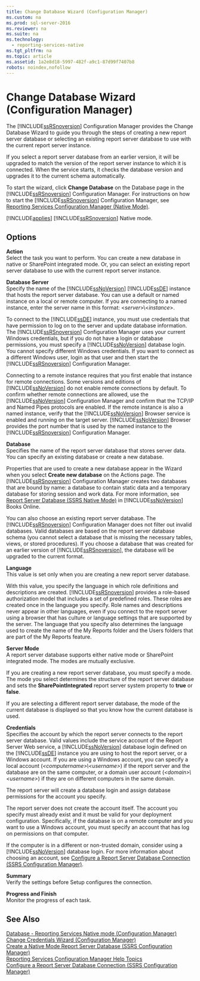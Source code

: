 ```yaml
---
title: Change Database Wizard (Configuration Manager)
ms.custom: na
ms.prod: sql-server-2016
ms.reviewer: na
ms.suite: na
ms.technology: 
  - reporting-services-native
ms.tgt_pltfrm: na
ms.topic: article
ms.assetid: 1a2e8d18-5997-482f-a9c1-87d99f7407b8
robots: noindex,nofollow
---
```

# Change Database Wizard (Configuration Manager)
  The [!INCLUDE[ssRSnoversion](../../Topics/TopicNameContainA/includes/ssRSnoversion_md.md)] Configuration Manager provides the Change Database Wizard to guide you through the steps of creating a new report server database or selecting an existing report server database to use with the current report server instance.  
  
 If you select a report server database from an earlier version, it will be upgraded to match the version of the report server instance to which it is connected. When the service starts, it checks the database version and upgrades it to the current schema automatically.  
  
 To start the wizard, click **Change Database** on the Database page in the [!INCLUDE[ssRSnoversion](../../Topics/TopicNameContainA/includes/ssRSnoversion_md.md)] Configuration Manager. For instructions on how to start the [!INCLUDE[ssRSnoversion](../../Topics/TopicNameContainA/includes/ssRSnoversion_md.md)] Configuration Manager, see [Reporting Services Configuration Manager &#40;Native Mode&#41;](../../Topics/TopicNameNotContainA/Reporting-Services-Configuration-Manager--Native-Mode-.md).  
  
 [!INCLUDE[applies](../../Topics/TopicNameContainA/includes/applies_md.md)] [!INCLUDE[ssRSnoversion](../../Topics/TopicNameContainA/includes/ssRSnoversion_md.md)] Native mode.  
  
## Options  
 **Action**  
 Select the task you want to perform. You can create a new database in native or SharePoint integrated mode. Or, you can select an existing report server database to use with the current report server instance.  
  
 **Database Server**  
 Specify the name of the [!INCLUDE[ssNoVersion](../../Topics/TopicNameContainA/includes/ssNoVersion_md.md)] [!INCLUDE[ssDE](../../Topics/TopicNameContainA/includes/ssDE_md.md)] instance that hosts the report server database. You can use a default or named instance on a local or remote computer. If you are connecting to a named instance, enter the server name in this format: <*server*>\\<*instance*>.  
  
 To connect to the [!INCLUDE[ssDE](../../Topics/TopicNameContainA/includes/ssDE_md.md)] instance, you must use credentials that have permission to log on to the server and update database information. The [!INCLUDE[ssRSnoversion](../../Topics/TopicNameContainA/includes/ssRSnoversion_md.md)] Configuration Manager uses your current Windows credentials, but if you do not have a login or database permissions, you must specify a [!INCLUDE[ssNoVersion](../../Topics/TopicNameContainA/includes/ssNoVersion_md.md)] database login. You cannot specify different Windows credentials. If you want to connect as a different Windows user, login as that user and then start the [!INCLUDE[ssRSnoversion](../../Topics/TopicNameContainA/includes/ssRSnoversion_md.md)] Configuration Manager.  
  
 Connecting to a remote instance requires that you first enable that instance for remote connections. Some versions and editions of [!INCLUDE[ssNoVersion](../../Topics/TopicNameContainA/includes/ssNoVersion_md.md)] do not enable remote connections by default. To confirm whether remote connections are allowed, use the [!INCLUDE[ssNoVersion](../../Topics/TopicNameContainA/includes/ssNoVersion_md.md)] Configuration Manager and confirm that the TCP/IP and Named Pipes protocols are enabled. If the remote instance is also a named instance, verify that the [!INCLUDE[ssNoVersion](../../Topics/TopicNameContainA/includes/ssNoVersion_md.md)] Browser service is enabled and running on the target server. [!INCLUDE[ssNoVersion](../../Topics/TopicNameContainA/includes/ssNoVersion_md.md)] Browser provides the port number that is used by the named instance to the [!INCLUDE[ssRSnoversion](../../Topics/TopicNameContainA/includes/ssRSnoversion_md.md)] Configuration Manager.  
  
 **Database**  
 Specifies the name of the report server database that stores server data. You can specify an existing database or create a new database.  
  
 Properties that are used to create a new database appear in the Wizard when you select **Create new database** on the Actions page. The [!INCLUDE[ssRSnoversion](../../Topics/TopicNameContainA/includes/ssRSnoversion_md.md)] Configuration Manager creates two databases that are bound by name: a database to contain static data and a temporary database for storing session and work data. For more information, see [Report Server Database &#40;SSRS Native Mode&#41;](../../Topics/TopicNameNotContainA/Report-Server-Database--SSRS-Native-Mode-.md) in [!INCLUDE[ssNoVersion](../../Topics/TopicNameContainA/includes/ssNoVersion_md.md)] Books Online.  
  
 You can also choose an existing report server database. The [!INCLUDE[ssRSnoversion](../../Topics/TopicNameContainA/includes/ssRSnoversion_md.md)] Configuration Manager does not filter out invalid databases. Valid databases are based on the report server database schema (you cannot select a database that is missing the necessary tables, views, or stored procedures). If you choose a database that was created for an earlier version of [!INCLUDE[ssRSnoversion](../../Topics/TopicNameContainA/includes/ssRSnoversion_md.md)], the database will be upgraded to the current format.  
  
 **Language**  
 This value is set only when you are creating a new report server database.  
  
 With this value, you specify the language in which role definitions and descriptions are created. [!INCLUDE[ssRSnoversion](../../Topics/TopicNameContainA/includes/ssRSnoversion_md.md)] provides a role-based authorization model that includes a set of predefined roles. These roles are created once in the language you specify. Role names and descriptions never appear in other languages, even if you connect to the report server using a browser that has culture or language settings that are supported by the server. The language that you specify also determines the language used to create the name of the My Reports folder and the Users folders that are part of the My Reports feature.  
  
 **Server Mode**  
 A report server database supports either native mode or SharePoint integrated mode. The modes are mutually exclusive.  
  
 If you are creating a new report server database, you must specify a mode. The mode you select determines the structure of the report server database and sets the **SharePointIntegrated** report server system property to **true** or **false**.  
  
 If you are selecting a different report server database, the mode of the current database is displayed so that you know how the current database is used.  
  
 **Credentials**  
 Specifies the account by which the report server connects to the report server database. Valid values include the service account of the Report Server Web service, a [!INCLUDE[ssNoVersion](../../Topics/TopicNameContainA/includes/ssNoVersion_md.md)] database login defined on the [!INCLUDE[ssDE](../../Topics/TopicNameContainA/includes/ssDE_md.md)] instance you are using to host the report server, or a Windows account. If you are using a Windows account, you can specify a local account (*<computername\>\\<username\>*) if the report server and the database are on the same computer, or a domain user account (*<domain\>\\<username\>*) if they are on different computers in the same domain.  
  
 The report server will create a database login and assign database permissions for the account you specify.  
  
 The report server does not create the account itself. The account you specify must already exist and it must be valid for your deployment configuration. Specifically, if the database is on a remote computer and you want to use a Windows account, you must specify an account that has log on permissions on that computer.  
  
 If the computer is in a different or non-trusted domain, consider using a [!INCLUDE[ssNoVersion](../../Topics/TopicNameContainA/includes/ssNoVersion_md.md)] database login. For more information about choosing an account, see [Configure a Report Server Database Connection  &#40;SSRS Configuration Manager&#41;](../../Topics/TopicNameContainA/Configure-a-Report-Server-Database-Connection---SSRS-Configuration-Manager-.md).  
  
 **Summary**  
 Verify the settings before Setup configures the connection.  
  
 **Progress and Finish**  
 Monitor the progress of each task.  
  
## See Also  
 [Database  - Reporting Services Native mode &#40;Configuration Manager&#41;](../../Topics/TopicNameNotContainA/Database----Reporting-Services-Native-mode--Configuration-Manager-.md)   
 [Change Credentials Wizard &#40;Configuration Manager&#41;](../../Topics/TopicNameNotContainA/Change-Credentials-Wizard--Configuration-Manager-.md)   
 [Create a Native Mode Report Server Database  &#40;SSRS Configuration Manager&#41;](../../Topics/TopicNameContainA/Create-a-Native-Mode-Report-Server-Database---SSRS-Configuration-Manager-.md)   
 [Reporting Services Configuration Manager Help Topics](../../Topics/TopicNameNotContainA/Reporting-Services-Configuration-Manager-Help-Topics.md)   
 [Configure a Report Server Database Connection  &#40;SSRS Configuration Manager&#41;](../../Topics/TopicNameContainA/Configure-a-Report-Server-Database-Connection---SSRS-Configuration-Manager-.md)  
  
  